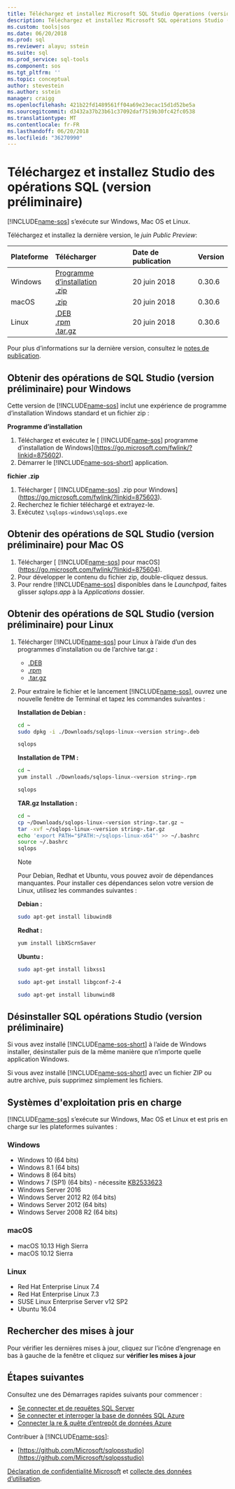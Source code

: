 ```yaml
---
title: Téléchargez et installez Microsoft SQL Studio Operations (version préliminaire) | Documents Microsoft
description: Téléchargez et installez Microsoft SQL opérations Studio (version préliminaire) pour Windows, Mac OS ou Linux
ms.custom: tools|sos
ms.date: 06/20/2018
ms.prod: sql
ms.reviewer: alayu; sstein
ms.suite: sql
ms.prod_service: sql-tools
ms.component: sos
ms.tgt_pltfrm: ''
ms.topic: conceptual
author: stevestein
ms.author: sstein
manager: craigg
ms.openlocfilehash: 421b22fd1489561ff04a69e23ecac15d1d52be5a
ms.sourcegitcommit: d3432a37b23b61c37092daf7519b30fc42fc0538
ms.translationtype: MT
ms.contentlocale: fr-FR
ms.lasthandoff: 06/20/2018
ms.locfileid: "36270990"
---
```

# <a name="download-and-install-sql-operations-studio-preview"></a>Téléchargez et installez Studio des opérations SQL (version préliminaire)

[!INCLUDE[name-sos](../includes/name-sos.md)] s’exécute sur Windows, Mac OS et Linux.

Téléchargez et installez la dernière version, le *juin Public Preview*:

|Plateforme|Télécharger|Date de publication| Version |
|:---|:---|:---|:---|
|Windows|[Programme d’installation](https://go.microsoft.com/fwlink/?linkid=875602)<br>[.zip](https://go.microsoft.com/fwlink/?linkid=875603)|20 juin 2018 |0.30.6|
|macOS|[.zip](https://go.microsoft.com/fwlink/?linkid=875604)|20 juin 2018 |0.30.6|
|Linux|[.DEB](https://go.microsoft.com/fwlink/?linkid=875607)<br>[.rpm](https://go.microsoft.com/fwlink/?linkid=875606)<br>[.tar.gz](https://go.microsoft.com/fwlink/?linkid=875605)|20 juin 2018 |0.30.6|

Pour plus d’informations sur la dernière version, consultez le [notes de publication](release-notes.md).

## <a name="get-sql-operations-studio-preview-for-windows"></a>Obtenir des opérations de SQL Studio (version préliminaire) pour Windows

Cette version de [!INCLUDE[name-sos](../includes/name-sos-short.md)] inclut une expérience de programme d’installation Windows standard et un fichier zip : 

**Programme d’installation**

1. Téléchargez et exécutez le [ [!INCLUDE[name-sos](../includes/name-sos-short.md)] programme d’installation de Windows](https://go.microsoft.com/fwlink/?linkid=875602).
1. Démarrer le [!INCLUDE[name-sos-short](../includes/name-sos-short.md)] application.


**fichier .zip**

1. Télécharger [ [!INCLUDE[name-sos](../includes/name-sos-short.md)] .zip pour Windows](https://go.microsoft.com/fwlink/?linkid=875603).
2. Recherchez le fichier téléchargé et extrayez-le.
3. Exécutez `\sqlops-windows\sqlops.exe`


## <a name="get-sql-operations-studio-preview-for-macos"></a>Obtenir des opérations de SQL Studio (version préliminaire) pour Mac OS

1. Télécharger [ [!INCLUDE[name-sos](../includes/name-sos-short.md)] pour macOS](https://go.microsoft.com/fwlink/?linkid=875604).
2. Pour développer le contenu du fichier zip, double-cliquez dessus.
3. Pour rendre [!INCLUDE[name-sos](../includes/name-sos-short.md)] disponibles dans le *Launchpad*, faites glisser *sqlops.app* à la *Applications* dossier.


## <a name="get-sql-operations-studio-preview-for-linux"></a>Obtenir des opérations de SQL Studio (version préliminaire) pour Linux

1. Télécharger [!INCLUDE[name-sos](../includes/name-sos-short.md)] pour Linux à l’aide d’un des programmes d’installation ou de l’archive tar.gz :
    - [.DEB](https://go.microsoft.com/fwlink/?linkid=875607)
    - [.rpm](https://go.microsoft.com/fwlink/?linkid=875606)
    - [.tar.gz](https://go.microsoft.com/fwlink/?linkid=875605)
1. Pour extraire le fichier et le lancement [!INCLUDE[name-sos](../includes/name-sos-short.md)], ouvrez une nouvelle fenêtre de Terminal et tapez les commandes suivantes :

   **Installation de Debian :**
   ```bash
   cd ~
   sudo dpkg -i ./Downloads/sqlops-linux-<version string>.deb

   sqlops
   ```

   **Installation de TPM :**
   ```bash
   cd ~
   yum install ./Downloads/sqlops-linux-<version string>.rpm

   sqlops
   ```

   **TAR.gz Installation :**
   ```bash 
   cd ~ 
   cp ~/Downloads/sqlops-linux-<version string>.tar.gz ~ 
   tar -xvf ~/sqlops-linux-<version string>.tar.gz 
   echo 'export PATH="$PATH:~/sqlops-linux-x64"' >> ~/.bashrc
   source ~/.bashrc 
   sqlops 
   ``` 

   > [!NOTE]
   > Pour Debian, Redhat et Ubuntu, vous pouvez avoir de dépendances manquantes. Pour installer ces dépendances selon votre version de Linux, utilisez les commandes suivantes :
   

   **Debian :** 
   ```bash
   sudo apt-get install libuwind8
   ```

   **Redhat :** 
   ```bash
   yum install libXScrnSaver
   ```

   **Ubuntu :** 
   ```bash
   sudo apt-get install libxss1

   sudo apt-get install libgconf-2-4

   sudo apt-get install libunwind8
   ```


## <a name="uninstall-sql-operations-studio-preview"></a>Désinstaller SQL opérations Studio (version préliminaire)

Si vous avez installé [!INCLUDE[name-sos-short](../includes/name-sos-short.md)] à l’aide de Windows installer, désinstaller puis de la même manière que n’importe quelle application Windows.

Si vous avez installé [!INCLUDE[name-sos-short](../includes/name-sos-short.md)] avec un fichier ZIP ou autre archive, puis supprimez simplement les fichiers.

## <a name="supported-operating-systems"></a>Systèmes d'exploitation pris en charge

[!INCLUDE[name-sos](../includes/name-sos-short.md)] s’exécute sur Windows, Mac OS et Linux et est pris en charge sur les plateformes suivantes :

### <a name="windows"></a>Windows
- Windows 10 (64 bits)
- Windows 8.1 (64 bits)
- Windows 8 (64 bits)
- Windows 7 (SP1) (64 bits) - nécessite [KB2533623](https://www.microsoft.com/en-us/download/details.aspx?id=26767)
- Windows Server 2016
- Windows Server 2012 R2 (64 bits)
- Windows Server 2012 (64 bits)
- Windows Server 2008 R2 (64 bits)

### <a name="macos"></a>macOS
- macOS 10.13 High Sierra
- macOS 10.12 Sierra

### <a name="linux"></a>Linux
- Red Hat Enterprise Linux 7.4
- Red Hat Enterprise Linux 7.3
- SUSE Linux Enterprise Server v12 SP2
- Ubuntu 16.04

## <a name="check-for-updates"></a>Rechercher des mises à jour
Pour vérifier les dernières mises à jour, cliquez sur l’icône d’engrenage en bas à gauche de la fenêtre et cliquez sur **vérifier les mises à jour**

## <a name="next-steps"></a>Étapes suivantes

Consultez une des Démarrages rapides suivants pour commencer :
- [Se connecter et de requêtes SQL Server](quickstart-sql-server.md)
- [Se connecter et interroger la base de données SQL Azure](quickstart-sql-database.md)
- [Connecter la re & quête d’entrepôt de données Azure](quickstart-sql-dw.md)

Contribuer à [!INCLUDE[name-sos](../includes/name-sos-short.md)]:
- [https://github.com/Microsoft/sqlopsstudio](https://github.com/Microsoft/sqlopsstudio) 

[Déclaration de confidentialité Microsoft](https://go.microsoft.com/fwlink/?LinkId=521839) et [collecte des données d’utilisation](usage-data-collection.md).
